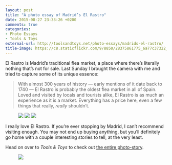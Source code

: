```yaml
---
layout: post
title: "A photo essay of Madrid’s El Rastro"
date: 2015-08-27 23:33:26 +0200
comments: true
categories: 
- Photo Essays
- Tools & Toys
external-url: http://toolsandtoys.net/photo-essays/madrids-el-rastro/
title-image: https://c8.staticflickr.com/9/8850/28375861775_6a77c37322_o.jpg
---
```


El Rastro is Madrid’s traditional flea market, a place where there’s literally nothing that’s not for sale. Last Sunday I brought the camera with me and tried to capture some of its unique essence:

> With almost 300 years of history — early mentions of it date back to 1740 — El Rastro is probably the oldest flea market in all of Spain. Loved and visited by locals and tourists alike, El Rastro is as much an experience as it is a market. Everything has a price here, even a few things that really, _really_ shouldn’t.

<figure class="full-width">
	<img src="https://farm6.staticflickr.com/5735/20925048892_3356ae3e4c_o.jpg"/>
	<img src="https://farm6.staticflickr.com/5690/20925049812_292d0dc1d1_o.jpg"/>
	<img src="https://farm6.staticflickr.com/5748/20746736580_5dffdaf074_o.jpg"/>
</figure>

I really love El Rastro. If you’re ever stopping by Madrid, I can’t recommend visiting enough. You may not end up buying anything, but you’ll definitely go home with a couple interesting stories to tell, at the very least.

Head on over to _Tools & Toys_ to check out [the entire photo-story](http://toolsandtoys.net/photo-essays/madrids-el-rastro/).

<figure class="full-width">
	<img src="https://farm6.staticflickr.com/5824/20925050772_cbfac129d2_o.jpg"/>
</figure>